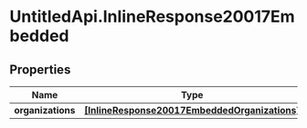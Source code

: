 # UntitledApi.InlineResponse20017Embedded

## Properties

Name | Type | Description | Notes
------------ | ------------- | ------------- | -------------
**organizations** | [**[InlineResponse20017EmbeddedOrganizations]**](InlineResponse20017EmbeddedOrganizations.md) |  | 


